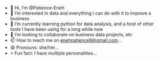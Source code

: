 - 👋 Hi, I’m @Patience-Eneh
- 👀 I’m interested in data and everything I can do with it to improve a business
- 🌱 I’m currently learning python for data analysis, and a host of other tools I have been using for a long while now
- 💞️ I’m looking to collaborate on business data projects, etc 
- 📫 How to reach me on enehpatience9@gmail.com...
- 😄 Pronouns: she/her...
- ⚡ Fun fact: I have multiple personalities...

<!---
Patience-Eneh/Patience-Eneh is a ✨ special ✨ repository because its `README.md` (this file) appears on your GitHub profile.
You can click the Preview link to take a look at your changes.
--->
